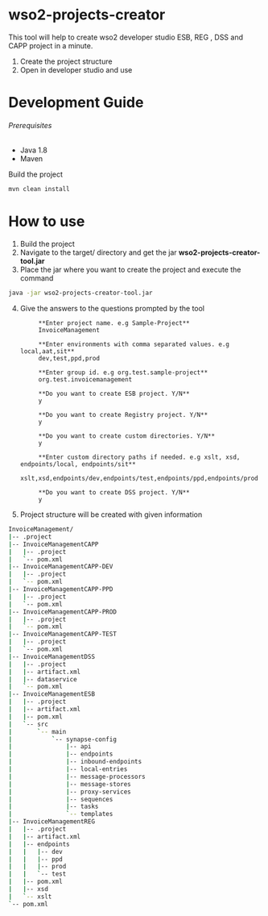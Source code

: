 # wso2-projects-creator

This tool will help to create wso2 developer studio ESB, REG , DSS and CAPP project in a minute. 
1. Create the project structure
2. Open in developer studio and use

# Development Guide
###### Prerequisites
* Java 1.8
* Maven  

Build the project
```sh
mvn clean install
```

# How to use

1. Build the project
2. Navigate to the target/ directory and get the jar **wso2-projects-creator-tool.jar**
3. Place the jar where you want to create the project and execute the command


```sh
java -jar wso2-projects-creator-tool.jar 
```

4. Give the answers to the questions prompted by the tool

            **Enter project name. e.g Sample-Project**
            InvoiceManagement
            
            **Enter environments with comma separated values. e.g local,aat,sit**
            dev,test,ppd,prod   
            
            **Enter group id. e.g org.test.sample-project**
            org.test.invoicemanagement
            
            **Do you want to create ESB project. Y/N**
            y
            
            **Do you want to create Registry project. Y/N**
            y
            
            **Do you want to create custom directories. Y/N**
            y
            
            **Enter custom directory paths if needed. e.g xslt, xsd, endpoints/local, endpoints/sit**
            xslt,xsd,endpoints/dev,endpoints/test,endpoints/ppd,endpoints/prod
            
            **Do you want to create DSS project. Y/N**
            y

5. Project structure will be created with given information

```sh
InvoiceManagement/
|-- .project
|-- InvoiceManagementCAPP
|   |-- .project
|   `-- pom.xml
|-- InvoiceManagementCAPP-DEV
|   |-- .project
|   `-- pom.xml
|-- InvoiceManagementCAPP-PPD
|   |-- .project
|   `-- pom.xml
|-- InvoiceManagementCAPP-PROD
|   |-- .project
|   `-- pom.xml
|-- InvoiceManagementCAPP-TEST
|   |-- .project
|   `-- pom.xml
|-- InvoiceManagementDSS
|   |-- .project
|   |-- artifact.xml
|   |-- dataservice
|   `-- pom.xml
|-- InvoiceManagementESB
|   |-- .project
|   |-- artifact.xml
|   |-- pom.xml
|   `-- src
|       `-- main
|           `-- synapse-config
|               |-- api
|               |-- endpoints
|               |-- inbound-endpoints
|               |-- local-entries
|               |-- message-processors
|               |-- message-stores
|               |-- proxy-services
|               |-- sequences
|               |-- tasks
|               `-- templates
|-- InvoiceManagementREG
|   |-- .project
|   |-- artifact.xml
|   |-- endpoints
|   |   |-- dev
|   |   |-- ppd
|   |   |-- prod
|   |   `-- test
|   |-- pom.xml
|   |-- xsd
|   `-- xslt
`-- pom.xml

```
